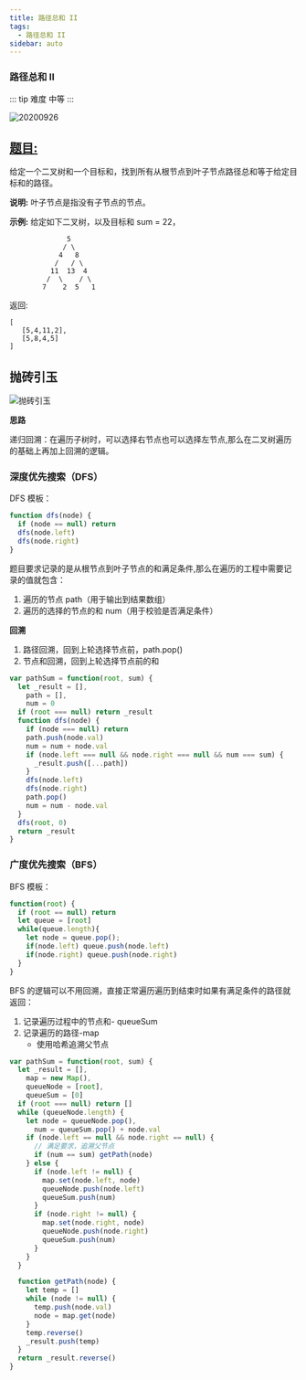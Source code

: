 ```yaml
---
title: 路径总和 II
tags:
  - 路径总和 II
sidebar: auto
---
```


### 路径总和 II

::: tip 难度
中等
:::

![20200926](http://qiniu.gaowenju.com/leecode/banner/20200926.jpg)

## [题目:](https://leetcode-cn.com/problems/path-sum-ii/)

给定一个二叉树和一个目标和，找到所有从根节点到叶子节点路径总和等于给定目标和的路径。

**说明:** 叶子节点是指没有子节点的节点。

**示例:**
给定如下二叉树，以及目标和 sum = 22，

```
              5
             / \
            4   8
           /   / \
          11  13  4
         /  \    / \
        7    2  5   1
```

返回:

```
[
   [5,4,11,2],
   [5,8,4,5]
]
```

## 抛砖引玉

![抛砖引玉](http://qiniu.gaowenju.com/leecode/20200926.png)

**思路**

递归回溯：在遍历子树时，可以选择右节点也可以选择左节点,那么在二叉树遍历的基础上再加上回溯的逻辑。

### 深度优先搜索（DFS）

DFS 模板：

```javascript
function dfs(node) {
  if (node == null) return
  dfs(node.left)
  dfs(node.right)
}
```

题目要求记录的是从根节点到叶子节点的和满足条件,那么在遍历的工程中需要记录的值就包含：

1. 遍历的节点 path（用于输出到结果数组）
2. 遍历的选择的节点的和 num（用于校验是否满足条件）

**回溯**

1. 路径回溯，回到上轮选择节点前，path.pop()
2. 节点和回溯，回到上轮选择节点前的和

```javascript
var pathSum = function(root, sum) {
  let _result = [],
    path = [],
    num = 0
  if (root === null) return _result
  function dfs(node) {
    if (node === null) return
    path.push(node.val)
    num = num + node.val
    if (node.left === null && node.right === null && num === sum) {
      _result.push([...path])
    }
    dfs(node.left)
    dfs(node.right)
    path.pop()
    num = num - node.val
  }
  dfs(root, 0)
  return _result
}
```

### 广度优先搜索（BFS）

BFS 模板：

```javascript
function(root) {
  if (root == null) return
  let queue = [root]
  while(queue.length){
    let node = queue.pop();
    if(node.left) queue.push(node.left)
    if(node.right) queue.push(node.right)
  }
}
```

BFS 的逻辑可以不用回溯，直接正常遍历遍历到结束时如果有满足条件的路径就返回：

1. 记录遍历过程中的节点和- queueSum
2. 记录遍历的路径-map
   - 使用哈希追溯父节点

```javascript
var pathSum = function(root, sum) {
  let _result = [],
    map = new Map(),
    queueNode = [root],
    queueSum = [0]
  if (root === null) return []
  while (queueNode.length) {
    let node = queueNode.pop(),
      num = queueSum.pop() + node.val
    if (node.left == null && node.right == null) {
      // 满足要求，追溯父节点
      if (num == sum) getPath(node)
    } else {
      if (node.left != null) {
        map.set(node.left, node)
        queueNode.push(node.left)
        queueSum.push(num)
      }
      if (node.right != null) {
        map.set(node.right, node)
        queueNode.push(node.right)
        queueSum.push(num)
      }
    }
  }

  function getPath(node) {
    let temp = []
    while (node != null) {
      temp.push(node.val)
      node = map.get(node)
    }
    temp.reverse()
    _result.push(temp)
  }
  return _result.reverse()
}
```
